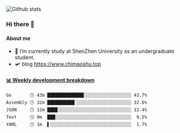![Github stats](https://github-readme-stats.vercel.app/api?username=chimaoshu&show_icons=true&theme=cobalt)

### Hi there 👋

#### About me

- 🏫 I’m currently study at ShenZhen University as an undergraduate student.
- 🛩️ blog  https://www.chimaoshu.top

<!-- waka-box start -->
#### <a href="https://gist.github.com/e235103f6d3ace58395a9ff863c34467" target="_blank">📊 Weekly development breakdown</a>
```text
Go       🕓 43m █████████████▉░░░░░░░░░░░░░░░░░░ 43.7%
Assembly 🕓 32m ██████████▍░░░░░░░░░░░░░░░░░░░░░ 32.6%
JSON     🕓 12m ███▉░░░░░░░░░░░░░░░░░░░░░░░░░░░░ 12.4%
Text     🕓 9m  ███░░░░░░░░░░░░░░░░░░░░░░░░░░░░░  9.5%
YAML     🕓 1m  ▌░░░░░░░░░░░░░░░░░░░░░░░░░░░░░░░  1.7%
```
<!-- Powered by https://github.com/YouEclipse/waka-box-go . -->
<!-- waka-box end -->
